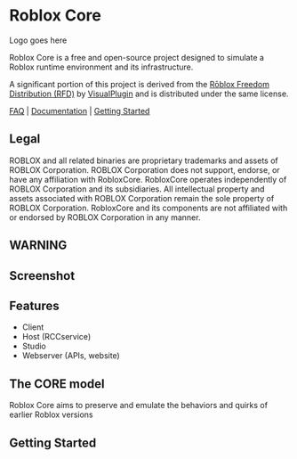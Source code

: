 # Roblox Core

Logo goes here

Roblox Core is a free and open-source project designed to simulate a Roblox runtime environment and its infrastructure.

A significant portion of this project is derived from the [Rōblox Freedom Distribution (RFD)](https://github.com/Windows81/Roblox-Freedom-Distribution) by [VisuaIPlugin](https://github.com/Windows81) and is distributed under the same license.

[FAQ](Documentation/FAQ.md) | [Documentation](#how-do-i-read-the-documentation) | [Getting Started](##getting-started)

## Legal
ROBLOX and all related binaries are proprietary trademarks and assets of ROBLOX Corporation. ROBLOX Corporation does not support, endorse, or have any affiliation with RobloxCore. RobloxCore operates independently of ROBLOX Corporation and its subsidiaries. All intellectual property and assets associated with ROBLOX Corporation remain the sole property of ROBLOX Corporation. RobloxCore and its components are not affiliated with or endorsed by ROBLOX Corporation in any manner.

## WARNING

## Screenshot

## Features

* Client
* Host (RCCservice)
* Studio
* Webserver (APIs, website)

## The CORE model
Roblox Core aims to preserve and emulate the behaviors and quirks of earlier Roblox versions

## Getting Started
